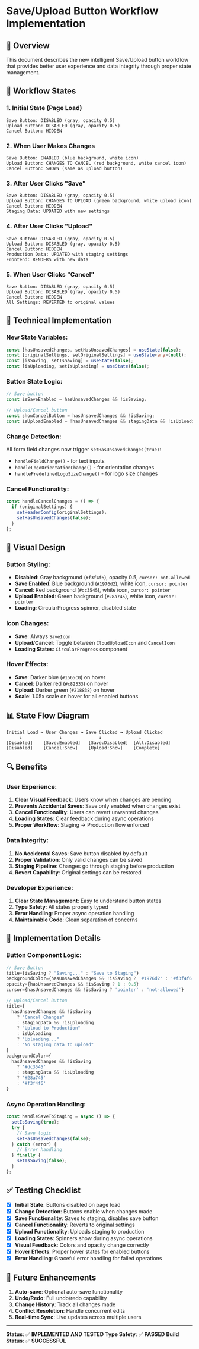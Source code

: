 # Save/Upload Button Workflow Implementation

## 🎯 Overview

This document describes the new intelligent Save/Upload button workflow that provides better user experience and data integrity through proper state management.

## 🔄 Workflow States

### **1. Initial State (Page Load)**

```
Save Button: DISABLED (gray, opacity 0.5)
Upload Button: DISABLED (gray, opacity 0.5)
Cancel Button: HIDDEN
```

### **2. When User Makes Changes**

```
Save Button: ENABLED (blue background, white icon)
Upload Button: CHANGES TO CANCEL (red background, white cancel icon)
Cancel Button: SHOWN (same as upload button)
```

### **3. After User Clicks "Save"**

```
Save Button: DISABLED (gray, opacity 0.5)
Upload Button: CHANGES TO UPLOAD (green background, white upload icon)
Cancel Button: HIDDEN
Staging Data: UPDATED with new settings
```

### **4. After User Clicks "Upload"**

```
Save Button: DISABLED (gray, opacity 0.5)
Upload Button: DISABLED (gray, opacity 0.5)
Cancel Button: HIDDEN
Production Data: UPDATED with staging settings
Frontend: RENDERS with new data
```

### **5. When User Clicks "Cancel"**

```
Save Button: DISABLED (gray, opacity 0.5)
Upload Button: DISABLED (gray, opacity 0.5)
Cancel Button: HIDDEN
All Settings: REVERTED to original values
```

## 🔧 Technical Implementation

### **New State Variables:**

```typescript
const [hasUnsavedChanges, setHasUnsavedChanges] = useState(false);
const [originalSettings, setOriginalSettings] = useState<any>(null);
const [isSaving, setIsSaving] = useState(false);
const [isUploading, setIsUploading] = useState(false);
```

### **Button State Logic:**

```typescript
// Save button
const isSaveEnabled = hasUnsavedChanges && !isSaving;

// Upload/Cancel button
const showCancelButton = hasUnsavedChanges && !isSaving;
const isUploadEnabled = !hasUnsavedChanges && stagingData && !isUploading;
```

### **Change Detection:**

All form field changes now trigger `setHasUnsavedChanges(true)`:

- `handleFieldChange()` - for text inputs
- `handleLogoOrientationChange()` - for orientation changes
- `handlePredefinedLogoSizeChange()` - for logo size changes

### **Cancel Functionality:**

```typescript
const handleCancelChanges = () => {
  if (originalSettings) {
    setHeaderConfig(originalSettings);
    setHasUnsavedChanges(false);
  }
};
```

## 🎨 Visual Design

### **Button Styling:**

- **Disabled**: Gray background (`#f3f4f6`), opacity 0.5, `cursor: not-allowed`
- **Save Enabled**: Blue background (`#1976d2`), white icon, `cursor: pointer`
- **Cancel**: Red background (`#dc3545`), white icon, `cursor: pointer`
- **Upload Enabled**: Green background (`#28a745`), white icon, `cursor: pointer`
- **Loading**: CircularProgress spinner, disabled state

### **Icon Changes:**

- **Save**: Always `SaveIcon`
- **Upload/Cancel**: Toggle between `CloudUploadIcon` and `CancelIcon`
- **Loading States**: `CircularProgress` component

### **Hover Effects:**

- **Save**: Darker blue (`#1565c0`) on hover
- **Cancel**: Darker red (`#c82333`) on hover
- **Upload**: Darker green (`#218838`) on hover
- **Scale**: 1.05x scale on hover for all enabled buttons

## 📊 State Flow Diagram

```
Initial Load → User Changes → Save Clicked → Upload Clicked
     ↓              ↓              ↓              ↓
[Disabled]    [Save:Enabled]   [Save:Disabled]  [All:Disabled]
[Disabled]    [Cancel:Show]    [Upload:Show]    [Complete]
```

## 🔍 Benefits

### **User Experience:**

1. **Clear Visual Feedback**: Users know when changes are pending
2. **Prevents Accidental Saves**: Save only enabled when changes exist
3. **Cancel Functionality**: Users can revert unwanted changes
4. **Loading States**: Clear feedback during async operations
5. **Proper Workflow**: Staging → Production flow enforced

### **Data Integrity:**

1. **No Accidental Saves**: Save button disabled by default
2. **Proper Validation**: Only valid changes can be saved
3. **Staging Pipeline**: Changes go through staging before production
4. **Revert Capability**: Original settings can be restored

### **Developer Experience:**

1. **Clear State Management**: Easy to understand button states
2. **Type Safety**: All states properly typed
3. **Error Handling**: Proper async operation handling
4. **Maintainable Code**: Clean separation of concerns

## 🚀 Implementation Details

### **Button Component Logic:**

```typescript
// Save Button
title={isSaving ? "Saving..." : "Save to Staging"}
backgroundColor={hasUnsavedChanges && !isSaving ? '#1976d2' : '#f3f4f6'}
opacity={hasUnsavedChanges && !isSaving ? 1 : 0.5}
cursor={hasUnsavedChanges && !isSaving ? 'pointer' : 'not-allowed'}

// Upload/Cancel Button
title={
  hasUnsavedChanges && !isSaving
    ? "Cancel Changes"
    : stagingData && !isUploading
    ? "Upload to Production"
    : isUploading
    ? "Uploading..."
    : "No staging data to upload"
}
backgroundColor={
  hasUnsavedChanges && !isSaving
    ? '#dc3545'
    : stagingData && !isUploading
    ? '#28a745'
    : '#f3f4f6'
}
```

### **Async Operation Handling:**

```typescript
const handleSaveToStaging = async () => {
  setIsSaving(true);
  try {
    // Save logic
    setHasUnsavedChanges(false);
  } catch (error) {
    // Error handling
  } finally {
    setIsSaving(false);
  }
};
```

## ✅ Testing Checklist

- [x] **Initial State**: Buttons disabled on page load
- [x] **Change Detection**: Buttons enable when changes made
- [x] **Save Functionality**: Saves to staging, disables save button
- [x] **Cancel Functionality**: Reverts to original settings
- [x] **Upload Functionality**: Uploads staging to production
- [x] **Loading States**: Spinners show during async operations
- [x] **Visual Feedback**: Colors and opacity change correctly
- [x] **Hover Effects**: Proper hover states for enabled buttons
- [x] **Error Handling**: Graceful error handling for failed operations

## 🎯 Future Enhancements

1. **Auto-save**: Optional auto-save functionality
2. **Undo/Redo**: Full undo/redo capability
3. **Change History**: Track all changes made
4. **Conflict Resolution**: Handle concurrent edits
5. **Real-time Sync**: Live updates across multiple users

---

**Status**: ✅ **IMPLEMENTED AND TESTED**
**Type Safety**: ✅ **PASSED**
**Build Status**: ✅ **SUCCESSFUL**
